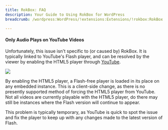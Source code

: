 ```yaml
---
title: RokBox: FAQ
description: Your Guide to Using RokBox for WordPress
breadcrumb: /wordpress:WordPress/!extensions:Extensions/!rokbox:RokBox

---
```


#### Only Audio Plays on YouTube Videos

Unfortunately, this issue isn't specific to (or caused by) RokBox. It is typically linked to YouTube's Flash player, and can be resolved by the viewer by enabling the HTML5 player through [YouTube](http://youtube.com/html5).

![][html5]

By enabling the HTML5 player, a Flash-free player is loaded in its place on any embedded instance. This is a client-side change, as there is no presently supported method of forcing the HTML5 player from YouTube. Not all videos are currently playable with the HTML5 player, do there may still be instances where the Flash version will continue to appear.

This problem is typically temporary, as YouTube is quick to spot the issue and fix the player to keep up with any changes made to the latest version of Flash.

[html5]: assets/html5.jpg
